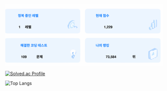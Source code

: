  <img src="https://raw.githubusercontent.com/kdh044/github-programmers-rank/master/lib/result.svg" alt="Programmers Rank" />

 [![Solved.ac Profile](http://mazassumnida.wtf/api/v2/generate_badge?boj=danny042)](https://solved.ac/danny042/)
 
![Top Langs](https://github-readme-stats.vercel.app/api/top-langs/?username=kdh044&layout=compact&theme=tokyonight&langs_count=5)

</div>
